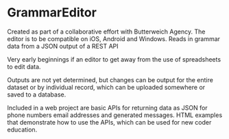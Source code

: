 # GrammarEditor

Created as part of a collaborative effort with Butterweich Agency.
The editor is to be compatible on iOS, Android and Windows.
Reads in grammar data from a JSON output of a REST API

Very early beginnings if an editor to get away from
the use of spreadsheets to edit data.

Outputs are not yet determined, but changes can
be output for the entire dataset or by individual
record, which can be uploaded somewhere or saved
to a database.

Included in a web project are basic APIs for
returning data as JSON for phone numbers email
addresses and generated messages. HTML examples that
demonstrate how to use the APIs, which can be used
for new coder education.

